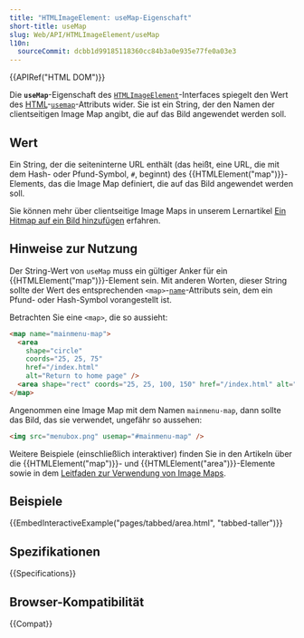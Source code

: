 ```yaml
---
title: "HTMLImageElement: useMap-Eigenschaft"
short-title: useMap
slug: Web/API/HTMLImageElement/useMap
l10n:
  sourceCommit: dcbb1d99185118360cc84b3a0e935e77fe0a03e3
---
```


{{APIRef("HTML DOM")}}

Die **`useMap`**-Eigenschaft des
[`HTMLImageElement`](/de/docs/Web/API/HTMLImageElement)-Interfaces spiegelt den Wert des
[HTML](/de/docs/Glossary/HTML)-[`usemap`](/de/docs/Web/HTML/Element/img#usemap)-Attributs wider. Sie ist ein String, der den Namen der clientseitigen Image Map angibt, die auf das Bild angewendet werden soll.

## Wert

Ein String, der die seiteninterne URL enthält (das heißt, eine URL, die mit dem Hash- oder Pfund-Symbol, `#`, beginnt) des {{HTMLElement("map")}}-Elements, das die Image Map definiert, die auf das Bild angewendet werden soll.

Sie können mehr über clientseitige Image Maps in unserem Lernartikel [Ein Hitmap auf ein Bild hinzufügen](/de/docs/Learn/HTML/Howto/Add_a_hit_map_on_top_of_an_image) erfahren.

## Hinweise zur Nutzung

Der String-Wert von `useMap` muss ein gültiger Anker für ein
{{HTMLElement("map")}}-Element sein. Mit anderen Worten, dieser String sollte der Wert des
entsprechenden `<map>`-[`name`](/de/docs/Web/HTML/Element/map#name)-Attributs sein, dem ein Pfund- oder Hash-Symbol vorangestellt ist.

Betrachten Sie eine `<map>`, die so aussieht:

```html
<map name="mainmenu-map">
  <area
    shape="circle"
    coords="25, 25, 75"
    href="/index.html"
    alt="Return to home page" />
  <area shape="rect" coords="25, 25, 100, 150" href="/index.html" alt="Shop" />
</map>
```

Angenommen eine Image Map mit dem Namen `mainmenu-map`, dann sollte das Bild, das sie verwendet, ungefähr so aussehen:

```html
<img src="menubox.png" usemap="#mainmenu-map" />
```

Weitere Beispiele (einschließlich interaktiver) finden Sie in den Artikeln über die
{{HTMLElement("map")}}- und {{HTMLElement("area")}}-Elemente sowie in dem [Leitfaden zur Verwendung von Image Maps](/de/docs/Learn/HTML/Howto/Add_a_hit_map_on_top_of_an_image).

## Beispiele

{{EmbedInteractiveExample("pages/tabbed/area.html", "tabbed-taller")}}

## Spezifikationen

{{Specifications}}

## Browser-Kompatibilität

{{Compat}}
